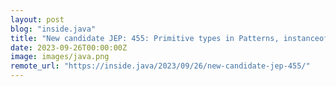 ```yaml
---
layout: post
blog: "inside.java"
title: "New candidate JEP: 455: Primitive types in Patterns, instanceof, and switch (Preview)"
date: 2023-09-26T00:00:00Z
image: images/java.png
remote_url: "https://inside.java/2023/09/26/new-candidate-jep-455/"
---
```

